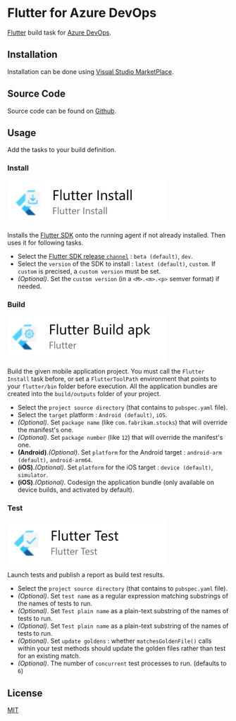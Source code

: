 # Flutter for Azure DevOps

[Flutter](http://flutter.io) build task for [Azure DevOps](https://azure.microsoft.com/fr-fr/services/devops/).

## Installation

Installation can be done using [Visual Studio MarketPlace](https://marketplace.visualstudio.com/items?itemName=aloisdeniel.flutter).

## Source Code

Source code can be found on [Github](https://github.com/aloisdeniel/vsts-flutter-tasks).

## Usage

Add the tasks to your build definition.

### Install

![](images/step_install.png)

Installs the [Flutter SDK](https://flutter.io/sdk-archive/) onto the running agent if not already installed. Then uses it for following tasks.

* Select the [Flutter SDK release `channel`](https://flutter.io/sdk-archive/) : `beta (default)`, `dev`.
* Select the `version` of the SDK to install :  `latest (default)`, `custom`. If `custom` is precised, a `custom version` must be set.
* _(Optional)_. Set the `custom version` (in a `<M>.<m>.<p>` semver format) if needed.

### Build

![](images/step_build.png)

Build the given mobile application project. You must call the `Flutter Install` task before, or set a `FlutterToolPath` environment that points to your `flutter/bin` folder before execution. All the application bundles are created into the `build/outputs` folder of your project.

* Select the `project source directory` (that contains to `pubspec.yaml` file).
* Select the `target` platform : `Android (default)`, `iOS`.
* _(Optional)_. Set `package name` (like `com.fabrikam.stocks`) that will override the manifest's one.
* _(Optional)_. Set `package number` (like `12`) that will override the manifest's one.
* __(Android)__._(Optional)_. Set `platform` for the Android target : `android-arm (default)`, `android-arm64`.
* __(iOS)__._(Optional)_. Set `platform` for the iOS target : `device (default)`, `simulator`.
* __(iOS)__._(Optional)_. Codesign the application bundle (only available on device builds, and activated by default).

### Test

![](images/step_test.png)

Launch tests and publish a report as build test results.

* Select the `project source directory` (that contains to `pubspec.yaml` file).
* _(Optional)_. Set `test name` as a regular expression matching substrings of the names of tests to run.
* _(Optional)_. Set `Test plain name` as a plain-text substring of the names of tests to run.
* _(Optional)_. Set `Test plain name` as a plain-text substring of the names of tests to run.
* _(Optional)_. Set `update goldens` : whether `matchesGoldenFile()` calls within your test methods should update the golden files rather than test for an existing match.
* _(Optional)_. The number of `concurrent` test processes to run. (defaults to `6`)


## License

[MIT](https://raw.githubusercontent.com/aloisdeniel/vsts-flutter-tasks/master/LICENSE)